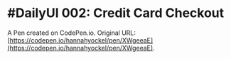 # #DailyUI 002: Credit Card Checkout

A Pen created on CodePen.io. Original URL: [https://codepen.io/hannahyockel/pen/XWgeeaE](https://codepen.io/hannahyockel/pen/XWgeeaE).

